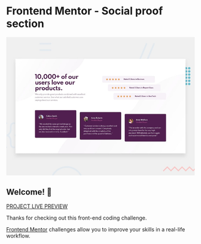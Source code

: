 # Frontend Mentor - Social proof section

![Design preview for the Social proof section coding challenge](./design/desktop-preview.jpg)

## Welcome! 👋

[PROJECT LIVE PREVIEW](https://socialproofsection-tediko.netlify.app/)

Thanks for checking out this front-end coding challenge.

[Frontend Mentor](https://www.frontendmentor.io) challenges allow you to improve your skills in a real-life workflow.
